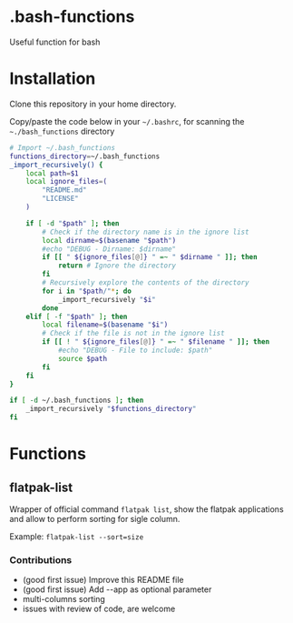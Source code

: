 # .bash-functions
Useful function for bash

# Installation

Clone this repository in your home directory.

Copy/paste the code below in your `~/.bashrc`, for scanning the `~./bash_functions` directory

```bash
# Import ~/.bash_functions
functions_directory=~/.bash_functions
_import_recursively() {
    local path=$1
    local ignore_files=(
        "README.md"
        "LICENSE"
    )

    if [ -d "$path" ]; then
        # Check if the directory name is in the ignore list
        local dirname=$(basename "$path")
        #echo "DEBUG - Dirname: $dirname"
        if [[ " ${ignore_files[@]} " =~ " $dirname " ]]; then
            return # Ignore the directory
        fi
        # Recursively explore the contents of the directory
        for i in "$path/"*; do
            _import_recursively "$i"
        done
    elif [ -f "$path" ]; then
        local filename=$(basename "$i")
        # Check if the file is not in the ignore list
        if [[ ! " ${ignore_files[@]} " =~ " $filename " ]]; then
            #echo "DEBUG - File to include: $path"
            source $path
        fi
    fi
}

if [ -d ~/.bash_functions ]; then
    _import_recursively "$functions_directory"
fi
```

# Functions

## flatpak-list

Wrapper of official command `flatpak list`, show the flatpak applications and allow to perform sorting for sigle column.

Example:
`
flatpak-list --sort=size
`

### Contributions

- (good first issue) Improve this README file
- (good first issue) Add --app as optional parameter
- multi-columns sorting
- issues with review of code, are welcome

